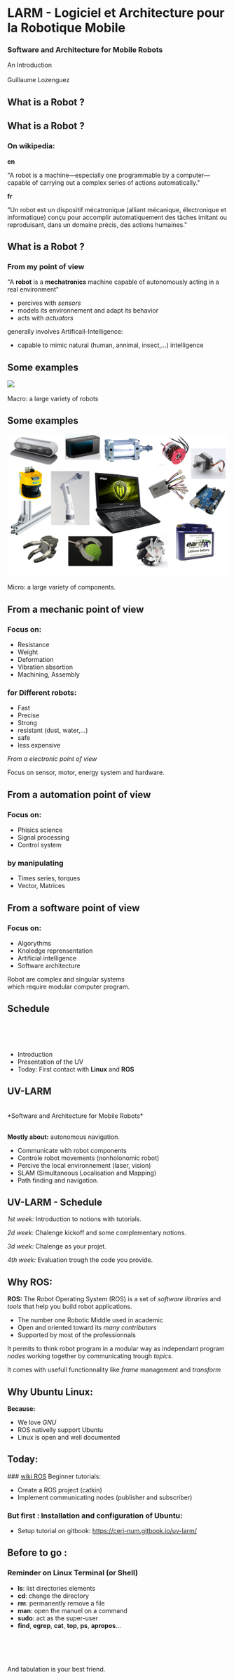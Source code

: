 # LARM - Logiciel et Architecture pour la Robotique Mobile

### Software and Architecture for Mobile Robots

An Introduction <br />
<br />
Guillaume Lozenguez

## What is a Robot ?


## What is a Robot ?

### On wikipedia:

**en**

"A robot is a machine—especially one programmable by a computer— capable of carrying out a complex series of actions automatically."

**fr**

"Un robot est un dispositif mécatronique (alliant mécanique, électronique et informatique) conçu pour accomplir automatiquement des tâches imitant ou reproduisant, dans un domaine précis, des actions humaines."

## What is a Robot ?

### From my point of view

"A **robot** is a **mechatronics** machine capable of autonomously acting in a real environment"

- percives with *sensors*
- models its environnement and adapt its behavior
- acts with *actuators*

generally involves Artificail-Intelligence:

- capable to mimic natural (human, annimal, insect,...) intelligence

## Some examples

![](exemple_robot.svg)

Macro: a large variety of robots

## Some examples


![](exemple_components.png)

Micro: a large variety of components.


## From a mechanic point of view

<div class="one2">

### Focus on:

- Resistance
- Weight
- Deformation
- Vibration absortion
- Machining, Assembly

</div>
<div class="one2">

### for Different robots:

- Fast
- Precise
- Strong
- resistant (dust, water,...)
- safe
- less expensive

</div>

*From a electronic point of view*

Focus on sensor, motor, energy system and hardware.


## From a automation point of view

### Focus on:

- Phisics science
- Signal processing
- Control system

### by manipulating

- Times series, torques
- Vector, Matrices


## From a software point of view

### Focus on:

- Algorythms
- Knoledge reprensentation
- Artificial intelligence
- Software architecture

Robot are complex and singular systems <br />
which require modular computer program.

## Schedule

<br />
<br />
<br />

 - Introduction
 - Presentation of the UV
 - Today: First contact with **Linux** and **ROS**

## UV-LARM

<br />

<div class="center">
   *Software and Architecture for Mobile Robots*
</div>

<br />

**Mostly about:** autonomous navigation.

- Communicate with robot components
- Controle robot movements (nonholonomic robot)
- Percive the local environnement (laser, vision)
- SLAM (Simultaneous Localisation and Mapping)
- Path finding and navigation.

## UV-LARM - Schedule

*1st week:* Introduction to notions with tutorials.

*2d week:* Chalenge kickoff and some complementary notions.

*3d week:* Chalenge as your projet.

*4th week:* Evaluation trough the code you provide.

## Why ROS:

**ROS:** The Robot Operating System (ROS) is a set of *software libraries* and *tools* that help you build robot applications.

- The number one Robotic Middle used in academic
- Open and oriented toward its *many contributors*
- Supported by most of the professionnals

It permits to think robot program in a modular way as independant program *nodes* working together by communicating trough *topics*.

It comes with usefull functionnality like *frame* management and *transform*

## Why Ubuntu Linux:

**Because:**

- We love *GNU*
- ROS nativelly support Ubuntu
- Linux is open and well documented

## Today:

### [wiki ROS](http://wiki.ros.org/) Beginner tutorials:

- Create a ROS project (catkin)
- Implement communicating nodes (publisher and subscriber)

### But first : Installation and configuration of Ubuntu:

- Setup tutorial on gitbook: <https://ceri-num.gitbook.io/uv-larm/>

## Before to go :

### Reminder on Linux Terminal (or Shell)

- **ls**: list directories elements
- **cd**: change the directory
- **rm**: permanently remove a file
- **man**: open the manuel on a command
- **sudo**: act as the super-user
- **find**, **egrep**, **cat**, **top**, **ps**, **apropos**...

<br />
<br />
<br />
<br />
And tabulation is your best friend.
